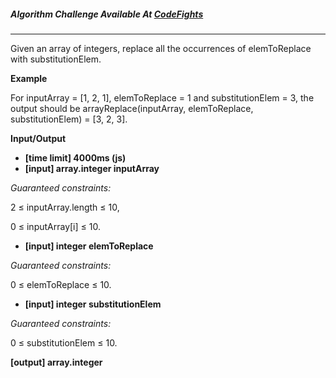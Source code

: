 
##### Algorithm Challenge Available At [CodeFights](https://codefights.com/arcade/intro/level-6/mCkmbxdMsMTjBc3Bm)
---
Given an array of integers, replace all the occurrences of elemToReplace with substitutionElem.

**Example**

For inputArray = [1, 2, 1], elemToReplace = 1 and substitutionElem = 3, the output should be
arrayReplace(inputArray, elemToReplace, substitutionElem) = [3, 2, 3].

**Input/Output**

- **[time limit] 4000ms (js)**
- **[input] array.integer inputArray**

*Guaranteed constraints:*

2 ≤ inputArray.length ≤ 10,

0 ≤ inputArray[i] ≤ 10.

- **[input] integer elemToReplace**

*Guaranteed constraints:*

0 ≤ elemToReplace ≤ 10.

- **[input] integer substitutionElem**

*Guaranteed constraints:*

0 ≤ substitutionElem ≤ 10.

**[output] array.integer**